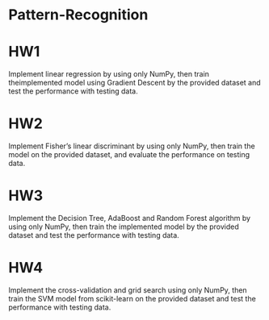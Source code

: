﻿# Pattern-Recognition
# HW1
Implement linear regression by using only NumPy, then train theimplemented model using Gradient Descent by the provided dataset and test the performance with testing data.

# HW2
Implement Fisher’s linear discriminant by using only NumPy, then train the model on the provided dataset, and evaluate the performance on testing data.

# HW3
Implement the Decision Tree, AdaBoost and Random Forest algorithm by using only NumPy, then train the implemented model by the provided dataset and test the performance with testing data.

# HW4
Implement the cross-validation and grid search using only NumPy, then train the SVM model from scikit-learn on the provided dataset and test the performance with testing data.
